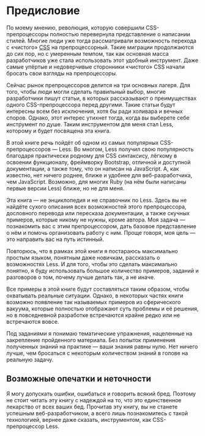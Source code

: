 # Предисловие

По моему мнению, революция, которую совершили CSS-препроцессоры полностью перевернула представление о написании стилей. Многие люди уже тогда рассматривали возможность перехода с «чистого» [CSS](../../css/index.md) на препроцессорный. Такие миграции продолжаются до сих пор, но с умеренным темпом, так как основная масса разработчиков уже стала использовать этот удобный инструмент. Даже самые упёртые и недоверчивые сторонники «чистого» CSS начали бросать свои взгляды на препроцессоры.

Сейчас рынок препроцессоров делится на три основных лагеря. Для того, чтобы люди могли сделать правильный выбор, многие разработчики пишут статьи, в которых рассказывают о преимуществах одного CSS-препроцессора перед другими. Такие статьи будут интересны всем без исключения, хотя бы ради холивара и вечных споров. Однако, этот интерес утихнет тогда, когда вы выберете себе инструмент по душе. Таким инструментом для меня стал Less, которому и будет посвящена эта книга.

В этой книге речь пойдёт об одном из самых популярных CSS-препроцессоров — Less. Во многом, Less получил свою популярность благодаря практически родному для CSS синтаксису, лёгкому в освоении функционалу, фреймворку Bootstrap, отличной и доступной документации, а также тому, что он написан на JavaScript. А, как известно, нет ничего роднее, ближе и удобнее для веб-разработчика, чем JavaScript. Возможно, для многих Ruby (на нём были написаны первые версии Less) ближе, но не для меня.

Эта книга — не энциклопедия и не справочник по Less. Здесь вы не найдёте сухого описания всех возможностей этого препроцессора, дословного перевода или пересказа документации, а также скучных примеров, которые никому не нужны, кроме автора. Моя задача — познакомить вас с этим препроцессором, дать базовое представление о нём и помочь организовать работу с ним. Проще говоря, моя цель — это направить вас на путь истинный.

Повторюсь, что в рамках этой книги я постараюсь максимально простым языком, понятным даже новичкам, рассказать о возможностях Less. И для того, чтобы это сделать максимально понятно, я буду использовать большое количество примеров, заданий и разговоров о том, почему лучше делать так, а не иначе.

Все примеры в этой книге будут составляться таким образом, чтобы охватывать реальные ситуации. Однако, в некоторых частях книги возможно появление так называемых примеров из сферического вакуума, которые полностью отображают суть проблемы и её решения, но в повседневной разработке встречаются крайне редко или не встречаются вовсе.

Под заданиями я понимаю тематические упражнения, нацеленные на закрепление пройденного материала. Без попыток применения полученных знаний на практике — ваши знания равны нулю. Нет ничего лучше, чем бросаться с некоторым количеством знаний в голове на реальную задачу.

## Возможные опечатки и неточности

Я могу допускать ошибки, ошибаться и говорить всякий бред. Поэтому не стоит читать эту книгу с надеждой на то, что это единственное лекарство от всех ваших бед. Прочитав эту книгу, вы не станете успешным веб-разработчиком, а всего лишь познакомитесь с такой технологией, вернее даже сказать, инструментом, как CSS-препроцессор Less.
